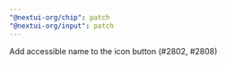 ```yaml
---
"@nextui-org/chip": patch
"@nextui-org/input": patch
---
```


Add accessible name to the icon button (#2802, #2808)